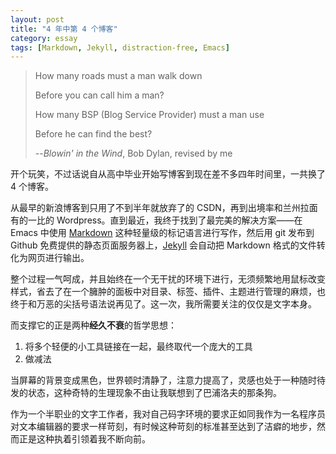 ```yaml
---
layout: post
title: "4 年中第 4 个博客"
category: essay
tags: [Markdown, Jekyll, distraction-free, Emacs]
---
```



> How many roads must a man walk down
>
> Before you can call him a man?
>
> How many BSP (Blog Service Provider) must a man use
>
> Before he can find the best?
>
> --*Blowin' in the Wind*, Bob Dylan, revised by me 


开个玩笑，不过话说自从高中毕业开始写博客到现在差不多四年时间里，一共换了 4 个博客。


从最早的新浪博客到只用了不到半年就放弃了的 CSDN，再到出境率和兰州拉面有的一比的 Wordpress。直到最近，我终于找到了最完美的解决方案——在 Emacs 中使用 [Markdown](http://daringfireball.net/projects/markdown/) 这种轻量级的标记语言进行写作，然后用 git 发布到 Github 免费提供的静态页面服务器上，[Jekyll](https://github.com/mojombo/jekyll) 会自动把 Markdown 格式的文件转化为网页进行输出。


整个过程一气呵成，并且始终在一个无干扰的环境下进行，无须频繁地用鼠标改变样式，省去了在一个臃肿的面板中对目录、标签、插件、主题进行管理的麻烦，也终于和万恶的尖括号语法说再见了。这一次，我所需要关注的仅仅是文字本身。


而支撑它的正是两种**经久不衰**的哲学思想：


1. 将多个轻便的小工具链接在一起，最终取代一个庞大的工具
2. 做减法


当屏幕的背景变成黑色，世界顿时清静了，注意力提高了，灵感也处于一种随时待发的状态，这种奇特的生理现象不由让我联想到了巴浦洛夫的那条狗。


作为一个半职业的文字工作者，我对自己码字环境的要求正如同我作为一名程序员对文本编辑器的要求一样苛刻，有时候这种苛刻的标准甚至达到了洁癖的地步，然而正是这种执着引领着我不断向前。


